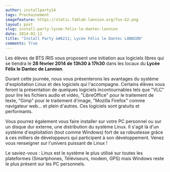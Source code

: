 ```yaml
---
author: installparty14
tags: Prochainement
imagefeature: https://static.fablab-lannion.org/Tux-G2.png
layout: post
slug: install-party-lycee-felix-le-dantec-lannion
date: 2014-02-11
title: "Install Party &#8211; Lycée Félix le Dantec LANNION"
comments: True
---
```

Les élèves de BTS IRIS vous proposent une initiation aux logiciels libres qui
se tiendra le **28 février 2014 de 13h30 à 17h30** dans les locaux du **Lycée
Félix le Dantec de Lannion**.

Durant cette journée, nous vous présenterons les avantages du système
d'exploitation Linux et des logiciels qui l'accompagne. Certains élèves vous
feront la présentation de quelques logiciels incontournables tels que "VLC"
pour lire les fichiers audio et vidéo, "LibreOffice" pour le traitement de
texte, "Gimp" pour le traitement d'image, "Mozilla Firefox" comme navigateur
web… et plein d'autres. Ces logiciels sont gratuits et performants.

Vous pourrez également vous faire installer sur votre PC personnel ou sur un
disque dur externe, une distribution du système Linux. Il s'agit là d'un
système d'exploitation (tout comme Windows) fort de sa robustesse grâce à ces
milliers de développeurs qui participent à son développement. Venez vous
renseigner sur l'univers puissant de Linux !

Le saviez-vous : Linux est le système le plus utilisé sur toutes les
plateformes (Smartphones, Téléviseurs, modem, GPS) mais Windows reste le plus
présent sur les PC personnels.


